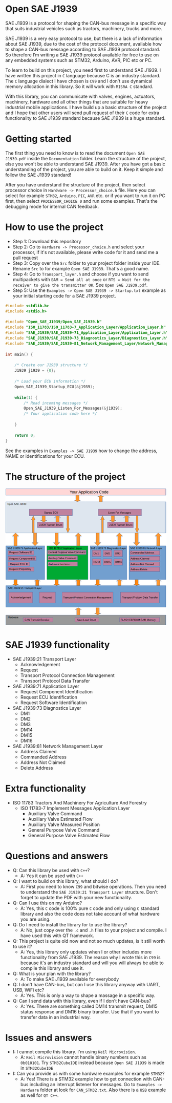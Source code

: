 # Open SAE J1939

SAE J1939 is a protocol for shaping the CAN-bus message in a specific way that suits industrial vehicles such as tractors, machinery, trucks and more.

SAE J1939 is a very easy protocol to use, but there is a lack of information about SAE J1939, due to the cost of the protocol document, available how to shape a CAN-bus message according to SAE J1939 protocol standard. So therefore I’m writing a SAE J1939 protocol available for free to use on any embedded systems such as STM32, Arduino, AVR, PIC etc or PC.

To learn to build on this project, you need first to understand SAE J1939. I have written this project in `C` language because C is an industry standard. The `C` language dialect I have chosen is `C99` and I don't use dynamical memory allocation in this library. So it will work with `MISRA C` standard.

With this library, you can communicate with valves, engines, actuators, machinery, hardware and all other things that are suitable for heavy industrial mobile applications. I have build up a basic structure of the project and I hope that other users will send pull request of their `C` code for extra functionality to SAE J1939 standard because SAE J1939 is a huge standard. 

# Getting started

The first thing you need to know is to read the document `Open SAE J1939.pdf` inside the `Documentation` folder.
Learn the structure of the project, else you won't be able to understand SAE J1939. 
After you have got a basic understanding of the project, you are able to build on it. Keep it simple and follow the 
SAE J1939 standard!

After you have understand the structure of the project, then select processor choice in `Hardware -> Processor_choice.h` file.
Here you can select for example `STM32`, `Arduino`, `PIC`, `AVR` etc. or if you want to run it on PC first, then select `PROCESSOR_CHOICE 0` and run some examples.
That's the debugging mode for internal CAN feedback.

# How to use the project

 - Step 1: Download this repository
 - Step 2: Go to `Hardware -> Processor_choice.h` and select your processor, if it's not available, please write code for it and send me a pull request
 - Step 3: Copy over the `Src` folder to your project folder inside your IDE. Rename `Src` to for example `Open SAE J1939`. That's a good name.
 - Step 4: Go to `Transport_layer.h` and choose if you want to send multipackets with `BAM = Send all at once` or `RTS = Wait for the receiver to give the transmitter OK`. See `Open SAE J1939.pdf`.
 - Step 5: Use the `Examples -> Open SAE J1939 -> Startup.txt` example as your initial starting code for a SAE J1939 project.
 
```c
#include <stdlib.h>
#include <stdio.h>

#include "Open_SAE_J1939/Open_SAE_J1939.h"
#include "ISO_11783/ISO_11783-7_Application_Layer/Application_Layer.h"
#include "SAE_J1939/SAE_J1939-71_Application_Layer/Application_Layer.h"
#include "SAE_J1939/SAE_J1939-73_Diagnostics_Layer/Diagnostics_Layer.h"
#include "SAE_J1939/SAE_J1939-81_Network_Management_Layer/Network_Management_Layer.h"

int main() {

	/* Create our J1939 structure */
	J1939 j1939 = {0};

	/* Load your ECU information */
	Open_SAE_J1939_Startup_ECU(&j1939);

	while(1) {
		/* Read incoming messages */
		Open_SAE_J1939_Listen_For_Messages(&j1939);
		/* Your application code here */

	}

	return 0;
}
```
See the examples in `Examples -> SAE J1939` how to change the address, NAME or identifications for your ECU.

# The structure of the project

![a](https://raw.githubusercontent.com/DanielMartensson/Open-SAE-J1939/main/Src/Documentation/Pictures/Project%20structure.png)

# SAE J1939 functionality
 - SAE J1939:21 Transport Layer
 	- Acknowledgement
 	- Request
 	- Transport Protocol Connection Management
 	- Transport Protocol Data Transfer
 - SAE J1939:71 Application Layer
 	- Request Component Identification
 	- Request ECU Identification
 	- Request Software Identification
 - SAE J1939:73 Diagnostics Layer
 	- DM1
 	- DM2
 	- DM3
 	- DM14
 	- DM15
 	- DM16
 - SAE J1939:81 Network Management Layer
 	- Address Claimed
 	- Commanded Address
 	- Address Not Claimed
 	- Delete Address
 
# Extra functionality
 - ISO 11783 Tractors And Machinery For Agriculture And Forestry
 	- ISO 11783-7 Implement Messages Application Layer
 		- Auxiliary Valve Command
 		- Auxiliary Valve Estimated Flow
 		- Auxiliary Valve Measured Position
 		- General Purpose Valve Command
 		- General Purpose Valve Estimated Flow
 	
# Questions and answers
 - Q: Can this library be used with `C++`?
 	- A: Yes it can be used with `C++`
 - Q: I want to build on this library, what should I do?
 	- A: First you need to know `C99` and bitwise operations. Then you need to understand the `SAE J1939:21 Transport Layer` structure. Don't forget to update the PDF with your new functionality.
 - Q: Can I use this on my Arduino?
 	- A: Yes, this `C` code is 100% pure `C` code and only using `C` standard library and also the code does not take account of what hardware you are using.
 - Q: Do I need to install the library for to use the library?
 	- A: No, just copy over the `.c` and `.h` files to your project and compile. I have used this with QT framework.
 - Q: This project is quite old now and not so much updates, is it still worth to use it?
 	- A: Yes, this library only updates when I or other includes more functionality from SAE J1939. The reason why I wrote this in `C99` is because it's an industry standard and will you will always be able to compile this library and use it.
 - Q: What is your plan with the library?
 	- A: To make SAE J1939 available for everybody
 - Q: I don't have CAN-bus, but can I use this library anyway with UART, USB, WiFi etc?
 	- A: Yes. This is only a way to shape a massage in a specific way.
 - Q: Can I send data with this library, even if I don't have CAN-bus?
 	- A: Yes. There are something called DM14 transmit request, DM15 status response and DM16 binary transfer. Use that if you want to transfer data in an industrial way.
 	
# Issues and answers

- I: I cannot compile this library. I'm using `Keil Microvision`.
	- A: `Keil Microvision` cannot handle binary numbers such as `0b010101`. Try `STM32CubeIDE` instead because `Open SAE J1939` is made in `STM32CubeIDE`
- I: Can you provide us with some hardware examples for example `STM32`?
	- A: Yes! There is a STM32 example how to get connection with CAN-bus including an interrupt listener for messages. Go to `Examples -> Hardware` folder at look for `CAN_STM32.txt`. Also there is a `USB` example as well for `QT C++`.
